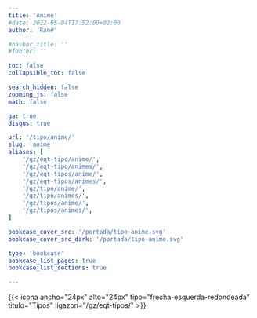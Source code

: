 ```yaml
---
title: 'Anime'
#date: 2022-05-04T17:52:00+02:00
author: 'Ran#'

#navbar_title: ''
#footer: ''

toc: false
collapsible_toc: false

search_hidden: false
zooming_js: false
math: false

ga: true
disqus: true

url: '/tipo/anime/'
slug: 'anime'
aliases: [
    '/gz/eqt-tipo/anime/',
    '/gz/eqt-tipo/animes/',
    '/gz/eqt-tipos/anime/',
    '/gz/eqt-tipos/animes/',
    '/gz/tipo/anime/',
    '/gz/tipo/animes/',
    '/gz/tipos/anime/',
    '/gz/tipos/animes/',
]

bookcase_cover_src: '/portada/tipo-anime.svg'
bookcase_cover_src_dark: '/portada/tipo-anime.svg'

type: 'bookcase'
bookcase_list_pages: true
bookcase_list_sections: true

---
```


{{< icona ancho="24px" alto="24px" tipo="frecha-esquerda-redondeada" titulo="Tipos" ligazon="/gz/eqt-tipos/" >}}
